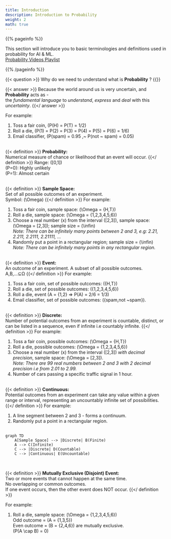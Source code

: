 ```yaml
---
title: Introduction
description: Introduction to Probability
weight: 2
math: true
---
```


{{% pageinfo %}}

This section will introduce you to basic terminologies and definitions used in probability for AI & ML.<br>
[Probability Videos Playlist](https://youtube.com/playlist?list=PLnpa6KP2ZQxcI3JyTIwOTKXY7ANhw__v1&si=MNoo5fxBo_10dLuM)

{{% /pageinfo %}}


{{< question >}}
Why do we need to understand what is **Probability** ?
{{</question >}}

{{< answer >}} 
Because the world around us is very uncertain, and **Probability** acts as - <br> the *fundamental language* 
to *understand*, *express* and *deal* with this *uncertainty*. 
{{</ answer >}}

For example:<br>
1. Toss a fair coin, \(P(H) = P(T) = 1/2\) <br>
2. Roll a die, \(P(1) = P(2) = P(3) = P(4) = P(5) = P(6) = 1/6\) <br>
3. Email classifier, \(P(spam) = 0.95 ,~ P(not ~ spam) = 0.05\) <br><br>

{{< definition >}} 
**Probability:**<br> Numerical measure of chance or likelihood that an event will occur. 
{{</ definition >}}
Range: \([0,1]\) <br>
\(P=0\): Highly unlikely <br>
\(P=1\): Almost certain <br> <br>

{{< definition >}} 
**Sample Space:**<br> Set of all possible outcomes of an experiment. <br>
Symbol: \(\Omega\)
{{</ definition >}}
For example:<br>
1. Toss a fair coin, sample space: \(\Omega = \{H,T\}\) <br>
2. Roll a die, sample space: \(\Omega = \{1,2,3,4,5,6\}\) <br>
3. Choose a real number \(x\) from the interval \([2,3]\), sample space: \(\Omega = [2,3]\); sample size = \(\infin\)<br>
*Note: There can be infinitely many points between 2 and 3, e.g: 2.21, 2.211, 2.2111, 2.21111, ...*
4. Randomly put a point in a rectangular region; sample size = \(\infin\)<br>
*Note: There can be infinitely many points in any rectangular region.* <br><br>

{{< definition >}} 
**Event:**<br> An outcome of an experiment. A subset of all possible outcomes. <br>
A,B,...⊆Ω
{{</ definition >}}
For example:<br>
1. Toss a fair coin, set of possible outcomes: \(\{H,T\}\) <br>
2. Roll a die, set of possible outcomes: \(\{1,2,3,4,5,6\}\) <br>
3. Roll a die, event \(A = \{1,2\} => P(A) = 2/6 = 1/3\) 
4. Email classifier, set of possible outcomes: \(\{spam,not ~spam\}\).<br><br>


{{< definition >}} 
**Discrete:**<br> Number of potential outcomes from an experiment is countable, distinct, or can be listed in a sequence,
even if infinite i.e countably infinite.
{{</ definition >}}
For example:<br>
1. Toss a fair coin, possible outcomes: \(\Omega = \{H,T\}\) <br>
2. Roll a die, possible outcomes: \(\Omega = \{1,2,3,4,5,6\}\) <br>
3. Choose a real number \(x\) from the interval \([2,3]\) *with decimal precision*, sample space: \(\Omega = [2,3]\).<br>
*Note: There are 99 real numbers between 2 and 3 with 2 decimal precision i.e from 2.01 to 2.99.* 
4. Number of cars passing a specific traffic signal in 1 hour.
<br><br>

{{< definition >}} 
**Continuous:**<br> Potential outcomes from an experiment can take any value within a given range or interval,
representing an uncountably infinite set of possibilities.
{{</ definition >}}
For example:<br>
1. A line segment between 2 and 3 - forms a continuum.
2. Randomly put a point in a rectangular region. <br><br>

```mermaid
graph TD
    A[Sample Space] --> |Discrete| B(Finite)
    A --> C(Infinite)
    C --> |Discrete| D(Countable)
    C --> |Continuous| E(Uncountable)
```
<br>

{{< definition >}} 
**Mutually Exclusive (Disjoint) Event:**<br> Two or more events that cannot happen at the same time. 
<br>No overlapping or common outcomes. <br>If one event occurs, then the other event does NOT occur.
{{</ definition >}}

For example:<br>
1. Roll a die, sample space: \(\Omega = \{1,2,3,4,5,6\}\) <br> Odd outcome = \(A = \{1,3,5\}\) <br> 
    Even outcome = \(B = \{2,4,6\}\) are mutually exclusive.<br>
    \(P(A \cap B) = 0\)


